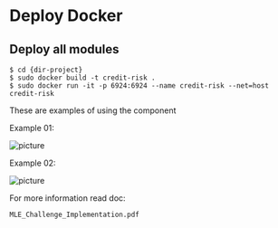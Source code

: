 # Deploy Docker

## Deploy all modules

```
$ cd {dir-project}
$ sudo docker build -t credit-risk .
$ sudo docker run -it -p 6924:6924 --name credit-risk --net=host credit-risk
```

These are examples of using the component

Example 01:

![picture](https://drive.google.com/uc?id=1HzB2jJgBr6SY5iGFt_fPMjErIC8vFHoS)

Example 02:

![picture](https://drive.google.com/uc?id=1s0xYWFaFfoMdrKQer8EdiOIgiGH73sJJ)

For more information read doc: 
```
MLE_Challenge_Implementation.pdf
```
